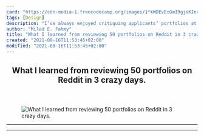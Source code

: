 ```yaml
---
card: "https://cdn-media-1.freecodecamp.org/images/1*kWDEvEcGmI9gjsKInrbQrg.png"
tags: [Design]
description: "I’ve always enjoyed critiquing applicants’ portfolios at the "
author: "Milad E. Fahmy"
title: "What I learned from reviewing 50 portfolios on Reddit in 3 crazy days."
created: "2021-08-16T11:53:45+02:00"
modified: "2021-08-16T11:53:45+02:00"
---
```

<div class="site-wrapper">
<main id="site-main" class="site-main outer">
<div class="inner">
<article class="post-full post tag-design tag-web-development tag-technology tag-web-design tag-reddit ">
<header class="post-full-header">
<h1 class="post-full-title">What I learned from reviewing 50 portfolios on Reddit in 3 crazy days.</h1>
</header>
<figure class="post-full-image">
<picture>
<source media="(max-width: 700px)" sizes="1px" srcset="data:image/gif;base64,R0lGODlhAQABAIAAAAAAAP///yH5BAEAAAAALAAAAAABAAEAAAIBRAA7 1w">
<source media="(min-width: 701px)" sizes="(max-width: 800px) 400px,
(max-width: 1170px) 700px,
1400px" srcset="https://cdn-media-1.freecodecamp.org/images/1*kWDEvEcGmI9gjsKInrbQrg.png 300w,
https://cdn-media-1.freecodecamp.org/images/1*kWDEvEcGmI9gjsKInrbQrg.png 600w,
https://cdn-media-1.freecodecamp.org/images/1*kWDEvEcGmI9gjsKInrbQrg.png 1000w,
https://cdn-media-1.freecodecamp.org/images/1*kWDEvEcGmI9gjsKInrbQrg.png 2000w">
<img onerror="this.style.display='none'" src="https://cdn-media-1.freecodecamp.org/images/1*kWDEvEcGmI9gjsKInrbQrg.png" alt="What I learned from reviewing 50 portfolios on Reddit in 3 crazy days.">
</picture>
</figure>
<section class="post-full-content">
<div class="post-content">
</div>
<hr>
<hr>
</section>
</article>
</div>
</main>
</div>
<!-- Google Tag Manager (noscript) -->
<!-- End Google Tag Manager (noscript) -->
